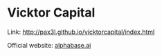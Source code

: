 # Vicktor Capital
Link: http://pax3l.github.io/vicktorcapital/index.html

Official website: <a href="alphabase.ai">alphabase.ai</a>
